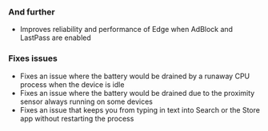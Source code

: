 ### And further
- Improves reliability and performance of Edge when AdBlock and LastPass are enabled

### Fixes issues
- Fixes an issue where the battery would be drained by a runaway CPU process when the device is idle
- Fixes an issue where the battery would be drained due to the proximity sensor always running on some devices
- Fixes an issue that keeps you from typing in text into Search or the Store app without restarting the process
